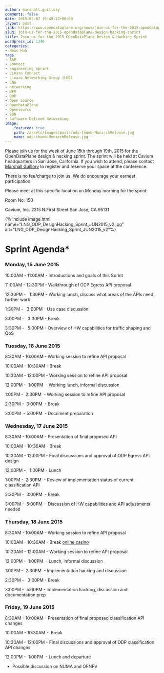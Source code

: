 ```yaml
---
author: marshall.guillory
comments: false
date: 2015-05-07 19:49:22+00:00
layout: post
link: https://www.opendataplane.org/news/join-us-for-the-2015-opendataplane-design-hacking-sprint/
slug: join-us-for-the-2015-opendataplane-design-hacking-sprint
title: Join us for the 2015 OpenDataPlane Design & Hacking Sprint
wordpress_id: 1346
categories:
- News Hub
tags:
- ARM
- Connect
- engineering sprint
- Linaro Connect
- Linaro Networking Group (LNG)
- LNG
- networking
- NFV
- ODP
- Open source
- OpenDataPlane
- Opensource
- SDN
- Software Defined Networking
image:
    featured: true
    path: /assets/images/posts/odp-thumb-MonarchRelease.jpg
    name: odp-thumb-MonarchRelease.jpg
---
```


Please join us for the week of June 15th through 19th, 2015 for the OpenDataPlane design & hacking sprint. The sprint will be held at Cavium headquarters in San Jose, California. If you wish to attend, please contact [Marshall Guillory](mailto:marshall.guillory@linaro.org) to register and reserve your space at the conference.

There is no fee/charge to join us. We do encourage your earnest participation!

Please meet at this specific location on Monday morning for the sprint:

Room No: 150

Cavium, Inc.
2315 N.First Street
San Jose, CA 95131

{% include image.html name="LNG_ODP_DesignHacking_Sprint_JUN2015_v2.jpg" alt="LNG_ODP_DesignHacking_Sprint_JUN2015_v2"%}

# Sprint Agenda*


### Monday, 15 June 2015


10:00AM - 11:00AM - Introductions and goals of this Sprint

11:00AM - 12:30PM - Walkthrough of ODP Egress API proposal

12:30PM -   1:30PM - Working lunch, discuss what areas of the APIs need further work

1:30PM -   3:00PM - Use case discussion

3:00PM -   3:30PM - Break

3:30PM -   5:00PM - Overview of HW capabilities for traffic shaping and QoS


### Tuesday, 16 June 2015


8:30AM - 10:00AM - Working session to refine API proposal

10:00AM - 10:30AM - Break

10:30AM - 12:00PM - Working session to refine API proposal

12:00PM -  1:00PM  - Working lunch, informal discussion

1:00PM -  2:30PM  - Working session to refine API proposal

2:30PM -  3:00PM  - Break

3:00PM  - 5:00PM  - Document preparation


### Wednesday, 17 June 2015


8:30AM - 10:00AM - Presentation of final proposed API

10:00AM - 10:30AM - Break

10:30AM - 12:00PM - Final discussions and approval of ODP Egress API design

12:00PM -   1:00PM - Lunch

1:00PM -  2:30PM  - Review of implementation status of current classification API

2:30PM -  3:00PM  - Break

3:00PM -  5:00PM  - Discussion of HW capabilities and API adjustments needed


### Thursday, 18 June 2015


8:30AM - 10:00AM - Working session to refine API proposal

10:00AM - 10:30AM - Break [online casino](http://www.nbso.ca/)

10:30AM - 12:00AM - Working session to refine API proposal

12:00PM -  1:00PM  - Lunch, informal discussion

1:00PM -  2:30PM  - Implementation hacking and discussion

2:30PM -   3:00PM - Break

3:00PM -  5:00PM - Implementation hacking, discussion and documentation prep


### Friday, 19 June 2015


8:30AM - 10:00AM - Presentation of final proposed classification API changes

10:00AM - 10:30AM -  Break

10:30AM - 12:00PM - Final discussions and approval of ODP classification API changes

12:00PM -  1:00PM  - Lunch and departure

* Possible discussion on NUMA and OPNFV
